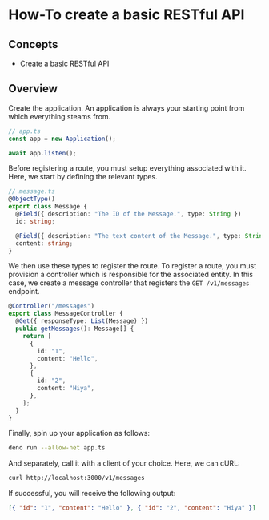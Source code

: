 # How-To create a basic RESTful API

<!-- TODO: add links for concepts -->
<!-- TODO: add relevant concepts for each stage to find out more -->

## Concepts

- Create a basic RESTful API

## Overview

Create the application. An application is always your starting point from which
everything steams from.

```ts
// app.ts
const app = new Application();

await app.listen();
```

Before registering a route, you must setup everything associated with it. Here,
we start by defining the relevant types.

```ts
// message.ts
@ObjectType()
export class Message {
  @Field({ description: "The ID of the Message.", type: String })
  id: string;

  @Field({ description: "The text content of the Message.", type: String })
  content: string;
}
```

We then use these types to register the route. To register a route, you must
provision a controller which is responsible for the associated entity. In this
case, we create a message controller that registers the `GET /v1/messages`
endpoint.

```ts
@Controller("/messages")
export class MessageController {
  @Get({ responseType: List(Message) })
  public getMessages(): Message[] {
    return [
      {
        id: "1",
        content: "Hello",
      },
      {
        id: "2",
        content: "Hiya",
      },
    ];
  }
}
```

Finally, spin up your application as follows:

```bash
deno run --allow-net app.ts
```

<!-- TODO: link -->

And separately, call it with a client of your choice. Here, we can cURL:

```bash
curl http://localhost:3000/v1/messages
```

If successful, you will receive the following output:

```json
[{ "id": "1", "content": "Hello" }, { "id": "2", "content": "Hiya" }]
```
